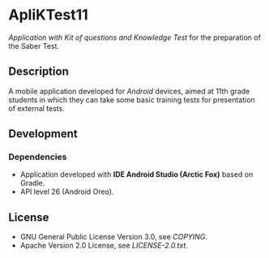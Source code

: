 # ApliKTest11
*Application with Kit of questions and Knowledge Test* for the preparation of the Saber Test.

## Description
A mobile application developed for *Android* devices, aimed at 11th grade students in which they can take some basic training tests for presentation of external tests.

## Development

### Dependencies
* Application developed with **IDE Android Studio (Arctic Fox)** based on Gradle.
* API level 26 (Android Oreo).

## License
* GNU General Public License Version 3.0, see *COPYING*.
* Apache Version 2.0 License, see *LICENSE-2.0.txt*.

